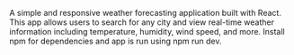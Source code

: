 A simple and responsive weather forecasting application built with React. This app allows users to search for any city and view real-time weather information including temperature, humidity, wind speed, and more.
Install npm for dependencies and app is run using npm run dev.

